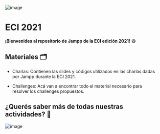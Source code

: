 
![image](https://user-images.githubusercontent.com/83473101/126707780-19a9e468-f5b7-4dc2-8719-ff43081fcc5b.png)

# ECI 2021 

**¡Bienvenides al repositorio de Jampp de la ECI edición 2021!** 😄

## Materiales 🗂

* Charlas:
Contienen las slides y códigos utilizados en las charlas dadas por Jampp durante la ECI 2021.

* Challenges:
Acá van a encontrar todo el material necesario para resolver los challenges propuestos.



## **¿Querés saber más de todas nuestras actividades?** 🤔

![image](https://user-images.githubusercontent.com/83473101/126790599-c4e67c91-ab6c-4705-9640-60ebc54e01e1.png)
